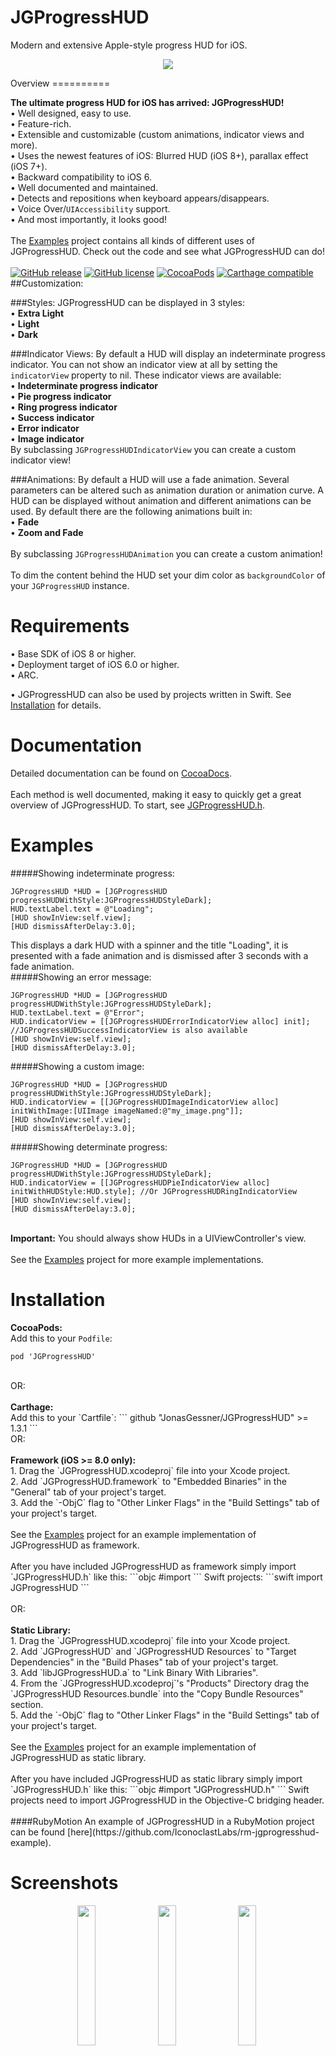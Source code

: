 JGProgressHUD
=============

Modern and extensive Apple-style progress HUD for iOS.<br>
<p align="center">
<img src="Presentation.png">
</p>
Overview
==========

<b>The ultimate progress HUD for iOS has arrived: JGProgressHUD!</b><br>
• Well designed, easy to use.<br>
• Feature-rich.<br>
• Extensible and customizable (custom animations, indicator views and more).<br>
• Uses the newest features of iOS: Blurred HUD (iOS 8+), parallax effect (iOS 7+).<br>
• Backward compatibility to iOS 6.<br>
• Well documented and maintained.<br>
• Detects and repositions when keyboard appears/disappears.<br>
• Voice Over/`UIAccessibility` support.<br>
• And most importantly, it looks good!<br>
<br>
The <a href="Examples">Examples</a> project contains all kinds of different uses of JGProgressHUD. Check out the code and see what JGProgressHUD can do!
<br>
<br>
[![GitHub release](https://img.shields.io/github/release/JonasGessner/JGProgressHUD.svg)](https://github.com/JonasGessner/JGProgressHUD/releases)
[![GitHub license](https://img.shields.io/github/license/JonasGessner/JGProgressHUD.svg)](https://github.com/JonasGessner/JGProgressHUD/blob/master/LICENSE.txt)
[![CocoaPods](https://img.shields.io/cocoapods/v/JGProgressHUD.svg)](https://cocoapods.org/pods/JGProgressHUD)
[![Carthage compatible](https://img.shields.io/badge/Carthage-compatible-4BC51D.svg?style=flat)](https://github.com/Carthage/Carthage)
##Customization:

###Styles:
JGProgressHUD can be displayed in 3 styles:<br>
• <b>Extra Light</b><br>
• <b>Light</b><br>
• <b>Dark</b><br>

###Indicator Views:
By default a HUD will display an indeterminate progress indicator. You can not show an indicator view at all by setting the `indicatorView` property to nil. These indicator views are available:<br>
• <b>Indeterminate progress indicator</b><br>
• <b>Pie progress indicator</b><br>
• <b>Ring progress indicator</b><br>
• <b>Success indicator</b><br>
• <b>Error indicator</b><br>
• <b>Image indicator</b><br>
By subclassing `JGProgressHUDIndicatorView` you can create a custom indicator view!<br>


###Animations:
By default a HUD will use a fade animation. Several parameters can be altered such as animation duration or animation curve. A HUD can be displayed without animation and different animations can be used. By default there are the following animations built in:<br>
• <b>Fade</b><br>
• <b>Zoom and Fade</b><br><br>
By subclassing `JGProgressHUDAnimation` you can create a custom animation!
<br><br>
To dim the content behind the HUD set your dim color as `backgroundColor` of your `JGProgressHUD` instance.

Requirements
=================

• Base SDK of iOS 8 or higher.<br>
• Deployment target of iOS 6.0 or higher.<br>
• ARC.

• JGProgressHUD can also be used by projects written in Swift. See <a href="https://github.com/JonasGessner/JGProgressHUD#installation">Installation</a> for details.

Documentation
================
Detailed documentation can be found on <a href="http://cocoadocs.org/docsets/JGProgressHUD">CocoaDocs</a>.<br><br>
Each method is well documented, making it easy to quickly get a great overview of JGProgressHUD. To start, see <a href="JGProgressHUD/JGProgressHUD/JGProgressHUD.h">JGProgressHUD.h</a>.

Examples
=================
#####Showing indeterminate progress:
```objc
JGProgressHUD *HUD = [JGProgressHUD progressHUDWithStyle:JGProgressHUDStyleDark];
HUD.textLabel.text = @"Loading";
[HUD showInView:self.view];
[HUD dismissAfterDelay:3.0];
```
This displays a dark HUD with a spinner and the title "Loading", it is presented with a fade animation and is dismissed after 3 seconds with a fade animation.
<br>
#####Showing an error message:
```objc
JGProgressHUD *HUD = [JGProgressHUD progressHUDWithStyle:JGProgressHUDStyleDark];
HUD.textLabel.text = @"Error";
HUD.indicatorView = [[JGProgressHUDErrorIndicatorView alloc] init]; //JGProgressHUDSuccessIndicatorView is also available
[HUD showInView:self.view];
[HUD dismissAfterDelay:3.0];
```
#####Showing a custom image:
```objc
JGProgressHUD *HUD = [JGProgressHUD progressHUDWithStyle:JGProgressHUDStyleDark];
HUD.indicatorView = [[JGProgressHUDImageIndicatorView alloc] initWithImage:[UIImage imageNamed:@"my_image.png"]];
[HUD showInView:self.view];
[HUD dismissAfterDelay:3.0];
```
#####Showing determinate progress:
```objc
JGProgressHUD *HUD = [JGProgressHUD progressHUDWithStyle:JGProgressHUDStyleDark];
HUD.indicatorView = [[JGProgressHUDPieIndicatorView alloc] initWithHUDStyle:HUD.style]; //Or JGProgressHUDRingIndicatorView
[HUD showInView:self.view];
[HUD dismissAfterDelay:3.0];
```
<br>
<b>Important:</b> You should always show HUDs in a UIViewController's view.
<br><br>
See the <a href="Examples">Examples</a> project for more example implementations.

Installation
================
<b>CocoaPods:</b><br>
Add this to your `Podfile`:
```
pod 'JGProgressHUD'
```
<br>
OR:
<br><br>
<b>Carthage:</b><br>
Add this to your `Cartfile`:
```
github "JonasGessner/JGProgressHUD" >= 1.3.1
```
<br>
OR:
<br><br>
<b>Framework (iOS >= 8.0 only):</b><br>
1. Drag the `JGProgressHUD.xcodeproj` file into your Xcode project.<br>
2. Add `JGProgressHUD.framework` to "Embedded Binaries" in the "General" tab of your project's target.<br>
3. Add the `-ObjC` flag to "Other Linker Flags" in the "Build Settings" tab of your project's target.<br><br>
See the <a href="Examples">Examples</a> project for an example implementation of JGProgressHUD as framework.
<br><br>
After you have included JGProgressHUD as framework simply import `JGProgressHUD.h` like this:
```objc
#import <JGProgressHUD/JGProgressHUD.h>
```
Swift projects:
```swift
import JGProgressHUD
```
<br><br>
OR:
<br><br>
<b>Static Library:</b><br>
1. Drag the `JGProgressHUD.xcodeproj` file into your Xcode project.<br>
2. Add `JGProgressHUD` and `JGProgressHUD Resources` to "Target Dependencies" in the "Build Phases" tab of your project's target.<br>
3. Add `libJGProgressHUD.a` to "Link Binary With Libraries".<br>
4. From the `JGProgressHUD.xcodeproj`'s "Products" Directory drag the `JGProgressHUD Resources.bundle` into the "Copy Bundle Resources" section.<br>
5. Add the `-ObjC` flag to "Other Linker Flags" in the "Build Settings" tab of your project's target.<br><br>
See the <a href="Examples">Examples</a> project for an example implementation of JGProgressHUD as static library.
<br><br>
After you have included JGProgressHUD as static library simply import `JGProgressHUD.h` like this:
```objc
#import "JGProgressHUD.h"
```
Swift projects need to import JGProgressHUD in the Objective-C bridging header.
<br><br>
####RubyMotion
An example of JGProgressHUD in a RubyMotion project can be found  [here](https://github.com/IconoclastLabs/rm-jgprogresshud-example).

Screenshots
============
<p align="center">
<img src="Examples/Screenshots/1.png" width="24%">&nbsp;
<img src="Examples/Screenshots/3.png" width="24%">&nbsp;
<img src="Examples/Screenshots/6.png" width="24%">&nbsp;
<img src="Examples/Screenshots/5.png" width="24%">
</p>

License
==========
MIT License.<br>
© 2014-2016, Jonas Gessner.

Credits
==========
Created and maintained by Jonas Gessner, © 2014-2016.<br>
